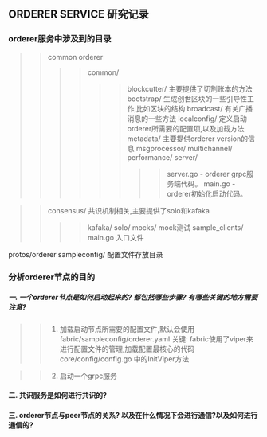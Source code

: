 ## ORDERER SERVICE 研究记录
### orderer服务中涉及到的目录
>>common
>>orderer 
>>>>common/
>>>>>>blockcutter/ 主要提供了切割账本的方法
>>>>>>bootstrap/ 生成创世区块的一些引导性工作,比如区块的结构
>>>>>>broadcast/ 有关广播消息的一些方法
>>>>>>localconfig/ 定义启动orderer所需要的配置项,以及加载方法
>>>>>>metadata/ 主要提供orderer version的信息
>>>>>>msgprocessor/
>>>>>>multichannel/ 
>>>>>>performance/
>>>>>>server/
>>>>>>>>server.go - orderer grpc服务端代码。
>>>>>>>>main.go - orderer初始化启动代码。

>>consensus/ 共识机制相关,主要提供了solo和kafaka
>>>>kafaka/
>>>>solo/
>>mocks/ mock测试
>>sample_clients/
>>main.go 入口文件

protos/orderer
sampleconfig/ 配置文件存放目录



### 分析orderer节点的目的
##### 一. 一个orderer节点是如何启动起来的? 都包括哪些步骤? 有哪些关键的地方需要注意?
>> 1. 加载启动节点所需要的配置文件,默认会使用fabric/sampleconfig/orderer.yaml
关键: fabric使用了viper来进行配置文件的管理,加载配置最核心的代码core/config/config.go 中的InitViper方法

>> 2. 启动一个grpc服务

#### 二. 共识服务是如何进行共识的?
#### 三. orderer节点与peer节点的关系? 以及在什么情况下会进行通信?以及如何进行通信的?



